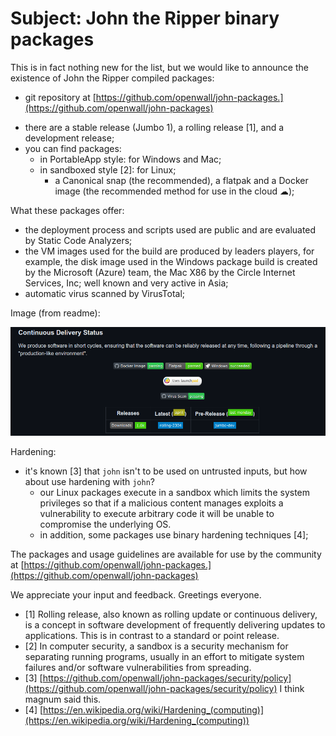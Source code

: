 # Subject: John the Ripper binary packages

This is in fact nothing new for the list, but we would like to announce the existence of John the Ripper compiled packages:
* git repository at [https://github.com/openwall/john-packages.](https://github.com/openwall/john-packages)

- there are a stable release (Jumbo 1), a rolling release [1], and a development release;
- you can find packages:
  - in PortableApp style: for Windows and Mac;
  - in sandboxed style [2]: for Linux;
    - a Canonical snap (the recommended), a flatpak and a Docker image (the recommended method for use in the cloud ☁);

What these packages offer:
- the deployment process and scripts used are public and are evaluated by Static Code Analyzers;
- the VM images used for the build are produced by leaders players, for example, the disk image used in the Windows package build is created by the Microsoft (Azure) team, the Mac X86 by the Circle Internet Services, Inc; well known and very active in Asia;
- automatic virus scanned by VirusTotal;

Image (from readme):

![Deployment Process](deployment.png)

Hardening:
- it's known [3] that `john` isn't to be used on untrusted inputs, but how about use hardening with `john`?
  - our Linux packages execute in a sandbox which limits the system privileges so that if a malicious content manages exploits a vulnerability to execute arbitrary code it will be unable to compromise the underlying OS.
  - in addition, some packages use binary hardening techniques [4];

The packages and usage guidelines are available for use by the community at [https://github.com/openwall/john-packages.](https://github.com/openwall/john-packages)

We appreciate your input and feedback. Greetings everyone.

- [1] Rolling release, also known as rolling update or continuous delivery, is a concept in software development of
      frequently delivering updates to applications. This is in contrast to a standard or point release.
- [2] In computer security, a sandbox is a security mechanism for separating running programs, usually in an effort
      to mitigate system failures and/or software vulnerabilities from spreading.
- [3] [https://github.com/openwall/john-packages/security/policy](https://github.com/openwall/john-packages/security/policy) I think magnum said this.
- [4] [https://en.wikipedia.org/wiki/Hardening_(computing)](https://en.wikipedia.org/wiki/Hardening_(computing))

